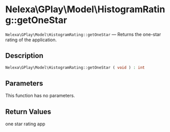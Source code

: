 # Nelexa\GPlay\Model\HistogramRating::getOneStar
`Nelexa\GPlay\Model\HistogramRating::getOneStar` — Returns the one-star rating of the application.

## Description
```php
Nelexa\GPlay\Model\HistogramRating::getOneStar ( void ) : int
```

## Parameters
This function has no parameters.

## Return Values
one star rating app

